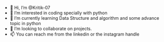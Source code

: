 - 👋 Hi, I’m @Kritik-07
- 👀 I’m interested in coding specially with python
- 🌱 I’m currently learning Data Structure and algorithm and some advance topic in python
- 💞️ I’m looking to collaborate on projects.
- 📫 You can reach me from the linkedin or the instagram handle
